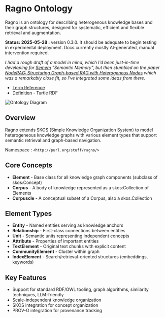 # Ragno Ontology

Ragno is an ontology for describing heterogenous knowledge bases and their graph structures, designed for systematic, efficient and flexible retrieval and augmentation.

**Status: 2025-05-28 :** version 0.3.0. It should be adequate to begin testing in experimental deployment. Docs currently mostly AI-generated, manual intervention required.

*I had a rough draft of a model in mind, which I'd been just-in-time developing for [Semem](https://github.com/danja/semem) "Semantic Memory", but then stumbled on the paper [NodeRAG: Structuring Graph-based RAG with Heterogenous Nodes](https://arxiv.org/abs/2504.11544) which was a remarkably close fit, so I've integrated some ideas from there.*

- [Term Reference](namespace.md)
- [Definition](ragno.ttl) - Turtle RDF

![Ontology Diagram](ontology-diagram.pnd)

## Overview

Ragno extends SKOS (Simple Knowledge Organization System) to model heterogeneous knowledge graphs with various element types that support semantic retrieval and graph-based navigation.

Namespace : `<http://purl.org/stuff/ragno/>`

## Core Concepts

- **Element** - Base class for all knowledge graph components (subclass of skos:Concept)
- **Corpus** - A body of knowledge represented as a skos:Collection of Elements
- **Corpuscle** - A conceptual subset of a Corpus, also a skos:Collection

## Element Types

- **Entity** - Named entities serving as knowledge anchors
- **Relationship** - First-class connections between entities
- **Unit** - Semantic units representing independent concepts
- **Attribute** - Properties of important entities
- **TextElement** - Original text chunks with explicit content
- **CommunityElement** - Cluster within graph
- **IndexElement** - Search/retrieval-oriented structures (embeddings, keywords)

## Key Features

- Support for standard RDF/OWL tooling, graph algorithms, similarity techniques, LLM-friendly
- Scale-independent knowledge organization
- SKOS integration for concept organization
- PROV-O integration for provenance tracking


